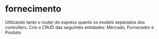 # fornecimento
Utilizando tanto o router do express quanto os models separados dos controllers. Crie o CRUD das seguintes entidades: Mercado, Fornecedor e Produto
